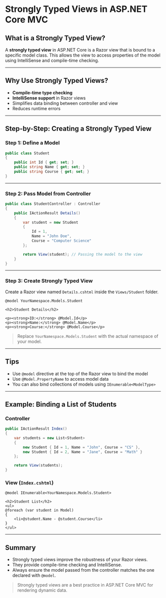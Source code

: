 
# Strongly Typed Views in ASP.NET Core MVC

## What is a Strongly Typed View?

A **strongly typed view** in ASP.NET Core is a Razor view that is bound to a specific model class. This allows the view to access properties of the model using IntelliSense and compile-time checking.

---

## Why Use Strongly Typed Views?

- **Compile-time type checking**
- **IntelliSense support** in Razor views
- Simplifies data binding between controller and view
- Reduces runtime errors

---

## Step-by-Step: Creating a Strongly Typed View

### Step 1: Define a Model

```csharp
public class Student
{
    public int Id { get; set; }
    public string Name { get; set; }
    public string Course { get; set; }
}
```

---

### Step 2: Pass Model from Controller

```csharp
public class StudentController : Controller
{
    public IActionResult Details()
    {
        var student = new Student
        {
            Id = 1,
            Name = "John Doe",
            Course = "Computer Science"
        };

        return View(student); // Passing the model to the view
    }
}
```

---

### Step 3: Create Strongly Typed View

Create a Razor view named `Details.cshtml` inside the `Views/Student` folder.

```razor
@model YourNamespace.Models.Student

<h2>Student Details</h2>

<p><strong>ID:</strong> @Model.Id</p>
<p><strong>Name:</strong> @Model.Name</p>
<p><strong>Course:</strong> @Model.Course</p>
```

> Replace `YourNamespace.Models.Student` with the actual namespace of your model.

---

## Tips

- Use `@model` directive at the top of the Razor view to bind the model
- Use `@Model.PropertyName` to access model data
- You can also bind collections of models using `IEnumerable<ModelType>`

---

## Example: Binding a List of Students

### Controller

```csharp
public IActionResult Index()
{
    var students = new List<Student>
    {
        new Student { Id = 1, Name = "John", Course = "CS" },
        new Student { Id = 2, Name = "Jane", Course = "Math" }
    };

    return View(students);
}
```

### View (`Index.cshtml`)

```razor
@model IEnumerable<YourNamespace.Models.Student>

<h2>Student List</h2>
<ul>
@foreach (var student in Model)
{
    <li>@student.Name - @student.Course</li>
}
</ul>
```

---

## Summary

- Strongly typed views improve the robustness of your Razor views.
- They provide compile-time checking and IntelliSense.
- Always ensure the model passed from the controller matches the one declared with `@model`.

> Strongly typed views are a best practice in ASP.NET Core MVC for rendering dynamic data.

